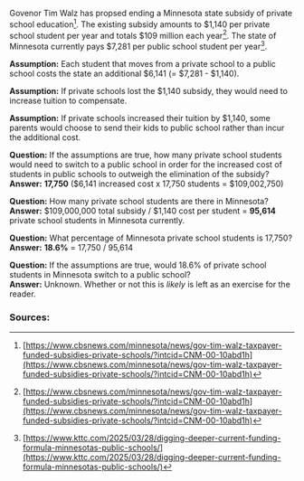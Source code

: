Govenor Tim Walz has propsed ending a Minnesota state subsidy of private school education[^1]. The existing subsidy amounts to $1,140 per private school student per year and totals $109 million each year[^1]. The state of Minnesota currently pays $7,281 per public school student per year[^2].

**Assumption:** Each student that moves from a private school to a public school costs the state an additional $6,141 (= $7,281 - $1,140).

**Assumption:** If private schools lost the $1,140 subsidy, they would need to increase tuition to compensate.

**Assumption:** If private schools increased their tuition by $1,140, some parents would choose to send their kids to public school rather than incur the additional cost.

**Question:** If the assumptions are true, how many private school students would need to switch to a public school in order for the increased cost of students in public schools to outweigh the elimination of the subsidy?
<br>
**Answer:** **17,750** ($6,141 increased cost x 17,750 students = $109,002,750)

**Question:** How many private school students are there in Minnesota?
<br>
**Answer:** $109,000,000 total subsidy / $1,140 cost per student = **95,614** private school students in Minnesota currently.

**Question:** What percentage of Minnesota private school students is 17,750?
<br>
**Answer:** **18.6%** = 17,750 / 95,614

**Question:** If the assumptions are true, would 18.6% of private school students in Minnesota switch to a public school?
<br>
**Answer:** Unknown. Whether or not this is _likely_ is left as an exercise for the reader.

### Sources:
[^1]: [https://www.cbsnews.com/minnesota/news/gov-tim-walz-taxpayer-funded-subsidies-private-schools/?intcid=CNM-00-10abd1h](https://www.cbsnews.com/minnesota/news/gov-tim-walz-taxpayer-funded-subsidies-private-schools/?intcid=CNM-00-10abd1h)
[^2]: [https://www.kttc.com/2025/03/28/digging-deeper-current-funding-formula-minnesotas-public-schools/](https://www.kttc.com/2025/03/28/digging-deeper-current-funding-formula-minnesotas-public-schools/)
